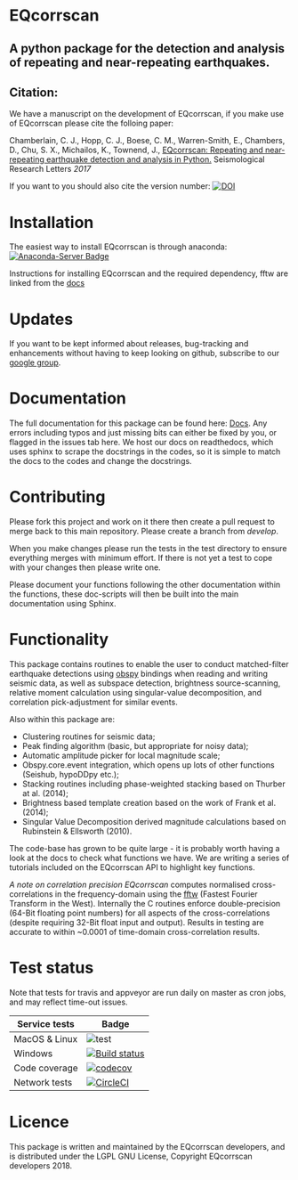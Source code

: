 # EQcorrscan
## A python package for the detection and analysis of repeating and near-repeating earthquakes.

## Citation:
We have a manuscript on the development of EQcorrscan, if you make use of EQcorrscan please cite the folloing paper:

Chamberlain, C. J., Hopp, C. J., Boese, C. M., Warren-Smith, E., Chambers, D., Chu, S. X., Michailos, K., Townend, J., [EQcorrscan: Repeating and near-repeating earthquake detection and analysis in Python.](https://pubs.geoscienceworld.org/ssa/srl/article/89/1/173/524875/eqcorrscan-repeating-and-near-repeating-earthquake) Seismological Research Letters *2017*

If you want to you should also cite the version number:
[![DOI](https://zenodo.org/badge/35918157.svg)](https://zenodo.org/badge/latestdoi/35918157)

# Installation

The easiest way to install EQcorrscan is through anaconda:
[![Anaconda-Server Badge](https://anaconda.org/conda-forge/eqcorrscan/badges/installer/conda.svg)](https://conda.anaconda.org/conda-forge)

Instructions for installing EQcorrscan and the required dependency, fftw
are linked from the
[docs](http://eqcorrscan.readthedocs.io/en/latest/intro.html#installation)


# Updates

If you want to be kept informed about releases, bug-tracking and enhancements
without having to keep looking on github, subscribe to our [google group](https://groups.google.com/forum/#!forum/eqcorrscan-users).

# Documentation

The full documentation for this package can be found here:
[Docs](http://eqcorrscan.readthedocs.org/en/latest/?badge=latest).
Any errors including typos and just missing bits can either be fixed by you,
or flagged in the issues tab here.  We host our docs on readthedocs, which
uses sphinx to scrape the docstrings in the codes, so it is simple to
match the docs to the codes and change the docstrings.

# Contributing

Please fork this project and work on it there then create a pull request to
merge back to this main repository.  Please create a branch from *develop*.

When you make changes please run the tests in the test directory to ensure
everything merges with minimum effort.  If there is not yet a test to cope
with your changes then please write one.

Please document your functions following the other documentation within the
functions, these doc-scripts will then be built into the main documentation
using Sphinx.

# Functionality

This package contains routines to enable the user to conduct matched-filter earthquake
detections using [obspy](https://github.com/obspy/obspy/wiki) bindings when reading
and writing seismic data, as well as subspace detection, brightness source-scanning,
relative moment calculation using singular-value decomposition,
and correlation pick-adjustment for similar events.

Also within this package are:
* Clustering routines for seismic data;
* Peak finding algorithm (basic, but appropriate for noisy data);
* Automatic amplitude picker for local magnitude scale;
* Obspy.core.event integration, which opens up lots of other functions (Seishub, hypoDDpy etc.);
* Stacking routines including phase-weighted stacking based on Thurber at al. (2014);
* Brightness based template creation based on the work of Frank et al. (2014);
* Singular Value Decomposition derived magnitude calculations based on Rubinstein & Ellsworth (2010).

The code-base has grown to be quite large - it is probably worth
having a look at the docs to check what functions we have.
We are writing a series of tutorials included on the EQcorrscan API
to highlight key functions.

*A note on correlation precision*
*EQcorrscan* computes normalised cross-correlations in the frequency-domain using the
[fftw](www.fftw.org) (Fastest Fourier Transform in the West).  Internally
the C routines enforce double-precision (64-Bit floating point numbers)
for all aspects of the cross-correlations (despite requiring 32-Bit float
input and output). Results in testing are accurate to within ~0.0001 of
time-domain cross-correlation results.

# Test status
Note that tests for travis and appveyor are run daily on master as cron jobs, and may reflect time-out issues.

| Service tests | Badge |
|---------------|-------|
| MacOS & Linux | ![test](https://github.com/eqcorrscan/EQcorrscan/workflows/test/badge.svg)
| Windows | [![Build status](https://ci.appveyor.com/api/projects/status/6pp6jdop14hj4e63/branch/master?svg=true)](https://ci.appveyor.com/project/EQcorrscan/eqcorrscan/branch/master)
| Code coverage | [![codecov](https://codecov.io/gh/eqcorrscan/EQcorrscan/branch/master/graph/badge.svg)](https://codecov.io/gh/eqcorrscan/EQcorrscan) 
| Network tests | [![CircleCI](https://circleci.com/gh/eqcorrscan/EQcorrscan/tree/master.svg?style=svg)](https://circleci.com/gh/eqcorrscan/EQcorrscan/tree/master)

# Licence

This package is written  and maintained by the EQcorrscan developers,
and is distributed under the LGPL GNU License, 
Copyright EQcorrscan developers 2018.
